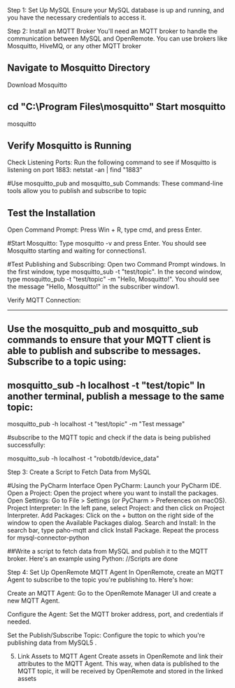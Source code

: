 Step 1: Set Up MySQL
Ensure your MySQL database is up and running, and you have the necessary credentials to access it.

Step 2: Install an MQTT Broker
You'll need an MQTT broker to handle the communication between MySQL and OpenRemote. You can use brokers like Mosquitto, HiveMQ, or any other MQTT broker

Navigate to Mosquitto Directory
-------------------------------
Download Mosquitto

 cd "C:\Program Files\mosquitto"
Start mosquitto
-----------------
mosquitto

Verify Mosquitto is Running
----------------------------
Check Listening Ports: Run the following command to see if Mosquitto is listening on port 1883:
netstat -an | find "1883"

#Use mosquitto_pub and mosquitto_sub Commands: 
These command-line tools allow you to publish and subscribe to topic

Test the Installation
---------------------
Open Command Prompt: Press Win + R, type cmd, and press Enter.

#Start Mosquitto: Type mosquitto -v and press Enter.
 You should see Mosquitto starting and waiting for connections1.
 
#Test Publishing and Subscribing: Open two Command Prompt windows.
 In the first window, type mosquitto_sub -t "test/topic". 
 In the second window, type mosquitto_pub -t "test/topic" -m "Hello, Mosquitto!". 
 You should see the message "Hello, Mosquitto!" in the subscriber window1.
 
 Verify MQTT Connection:
 ____________________________
 Use the mosquitto_pub and mosquitto_sub commands to ensure that your MQTT client is able to publish and subscribe to messages.
 Subscribe to a topic using:
 ------------------------------
 mosquitto_sub -h localhost -t "test/topic"
 In another terminal, publish a message to the same topic:
 ----------------------------------------------------------
 mosquitto_pub -h localhost -t "test/topic" -m "Test message"
 
 #subscribe to the MQTT topic and check if the data is being published successfully:
 
 mosquitto_sub -h localhost -t "robotdb/device_data"

Step 3: Create a Script to Fetch Data from MySQL

#Using the PyCharm Interface
Open PyCharm: Launch your PyCharm IDE.
Open a Project: Open the project where you want to install the packages.
Open Settings: Go to File > Settings (or PyCharm > Preferences on macOS).
Project Interpreter: In the left pane, select Project: <Your Project Name> and then click on Project Interpreter.
Add Packages: Click on the + button on the right side of the window to open the Available Packages dialog.
Search and Install: In the search bar, type paho-mqtt and click Install Package. Repeat the process for mysql-connector-python

##Write a script to fetch data from MySQL and publish it to the MQTT broker. Here's an example using Python: //Scripts are done

Step 4: Set Up OpenRemote MQTT Agent
In OpenRemote, create an MQTT Agent to subscribe to the topic you're publishing to. Here's how:

Create an MQTT Agent: Go to the OpenRemote Manager UI and create a new MQTT Agent.

Configure the Agent: Set the MQTT broker address, port, and credentials if needed.

Set the Publish/Subscribe Topic: Configure the topic to which you're publishing data from MySQL5 .

5. Link Assets to MQTT Agent
Create assets in OpenRemote and link their attributes to the MQTT Agent. This way, when data is published to the MQTT topic, it will be received by OpenRemote and stored in the linked assets
